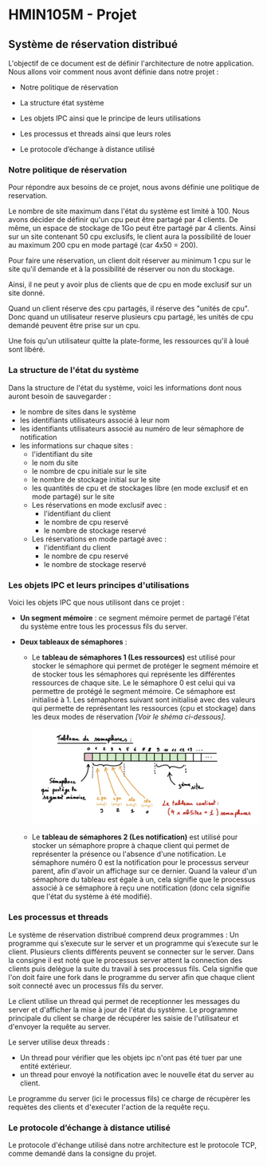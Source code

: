 # HMIN105M - Projet

## Système de réservation distribué



L'objectif de ce document est de définir l'architecture de notre application. Nous allons voir comment nous avont définie dans notre projet : 

- Notre politique de réservation

- La structure état système
- Les objets IPC ainsi que le principe de leurs utilisations
- Les processus et threads ainsi que leurs roles
- Le protocole d’échange à distance utilisé



### Notre politique de réservation

Pour répondre aux besoins de ce projet, nous avons définie une politique de reservation. 

Le nombre de site maximum dans l'état du système est limité à 100.
Nous avons décider de définir qu'un cpu peut être partagé par 4 clients. De même, un espace de stockage de 1Go peut être partagé par 4 clients.
Ainsi sur un site contenant 50 cpu exclusifs, le client aura la possibilité de louer au maximum 200 cpu en mode partagé (car 4x50 = 200). 

Pour faire une réservation, un client doit réserver au minimum 1 cpu sur le site qu'il demande et à la possibilité de réserver ou non du stockage.

Ainsi, il ne peut y avoir plus de clients que de cpu en mode exclusif sur un site donné.

Quand un client réserve des cpu partagés, il réserve des "unités de cpu". Donc quand un utilisateur reserve plusieurs cpu partagé, les unités de cpu demandé peuvent être prise sur un cpu. 

Une fois qu'un utilisateur quitte la plate-forme, les ressources qu'il à loué sont libéré.



### La structure de l'état du système

Dans la structure de l'état du système, voici les informations dont nous auront besoin de sauvegarder :

- le nombre de sites dans le système
- les identifiants utilisateurs associé à leur nom
- les identifiants utilisateurs associé au numéro de leur sémaphore de notification
- les informations sur chaque sites :
  - l'identifiant du site
  - le nom du site
  - le nombre de cpu initiale sur le site
  - le nombre de stockage initial sur le site
  - les quantités de cpu et de stockages libre (en mode exclusif et en mode partagé) sur le site 
  - Les réservations en mode exclusif avec : 
    - l'identifiant du client
    - le nombre de cpu reservé
    - le nombre de stockage reservé
  - Les réservations en mode partagé avec : 
    - l'identifiant du client
    - le nombre de cpu reservé
    - le nombre de stockage reservé

 

### Les objets IPC et leurs principes d'utilisations

Voici les objets IPC que nous utilisont dans ce projet :

- **Un segment mémoire** : ce segment mémoire permet de partagé l'état du système entre tous les processus fils du server.

- **Deux tableaux de sémaphores** :

  - Le **tableau de sémaphores 1 (Les ressources)** est utilisé pour stocker le sémaphore qui permet de protéger le segment mémoire et de stocker tous les sémaphores qui représente les différentes ressources de chaque site.
    Le le sémaphore 0 est celui qui va permettre de protégé le segment mémoire. Ce sémaphore est initialisé à 1.
    Les sémaphores suivant sont initialisé avec des valeurs qui permette de représentant les ressources (cpu et stockage) dans les deux modes de réservation *[Voir le shéma ci-dessous]*.

    ![image-20201206162553875](./assets/image-20201206162553875.png)

  - Le **tableau de sémaphores 2 (Les notification)** est utilisé pour stocker un sémaphore propre à chaque client qui permet de représenter la présence ou l'absence d'une notification.
    Le sémaphore numéro 0 est la notification pour le processus serveur parent, afin d'avoir un affichage sur ce dernier.
    Quand la valeur d'un sémaphore du tableau est égale à un, cela signifie que le processus associé à ce sémaphore à reçu une notification (donc cela signifie que l'état du système à été modifié).



### Les processus et threads

Le système de réservation distribué comprend deux programmes : Un programme qui s’execute sur le server et un programme qui s’execute sur le client. Plusieurs clients différents peuvent se connecter sur le server. Dans la consigne il est noté que le processus server attent la connection des clients puis delègue la suite du travail à ses processus fils. Cela signifie que l'on doit faire une fork dans le programme du server afin que chaque client soit connecté avec un processus fils du server.

Le client utilise un thread qui permet de receptionner les messages du server et d'afficher la mise à jour de l'état du système.
Le programme principale du client se charge de récupérer les saisie de l'utilisateur et d'envoyer la requête au server.

Le server utilise deux threads : 
- Un thread pour vérifier que les objets ipc n'ont pas été tuer par une entité extérieur.
- un thread pour envoyé la notification avec le nouvelle état du server au client.

Le programme du server (ici le processus fils) ce charge de récupèrer les requètes des clients et d'executer l'action de la requête reçu.

  

### Le protocole d’échange à distance utilisé

Le protocole d'échange utilisé dans notre architecture est le protocole TCP, comme demandé dans la consigne du projet.